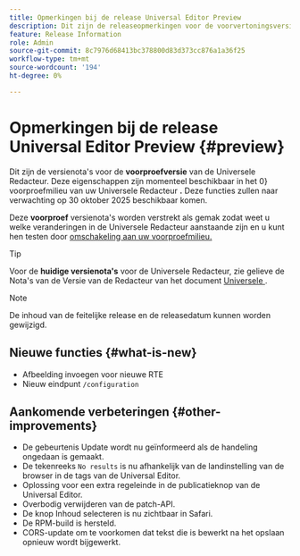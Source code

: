 ```yaml
---
title: Opmerkingen bij de release Universal Editor Preview
description: Dit zijn de releaseopmerkingen voor de voorvertoningsversie van de Universal Editor.
feature: Release Information
role: Admin
source-git-commit: 8c7976d68413bc378800d83d373cc876a1a36f25
workflow-type: tm+mt
source-wordcount: '194'
ht-degree: 0%

---
```



# Opmerkingen bij de release Universal Editor Preview {#preview}

Dit zijn de versienota&#39;s voor de **voorproefversie** van de Universele Redacteur. Deze eigenschappen zijn momenteel beschikbaar in het 0&rbrace; voorproefmilieu van uw Universele Redacteur **.** Deze functies zullen naar verwachting op 30 oktober 2025 beschikbaar komen.

Deze **voorproef** versienota&#39;s worden verstrekt als gemak zodat weet u welke veranderingen in de Universele Redacteur aanstaande zijn en u kunt hen testen door [&#x200B; omschakeling aan uw voorproefmilieu.](/help/sites-cloud/authoring/universal-editor/navigation.md#user-properties)

>[!TIP]
>
>Voor de **huidige versienota&#39;s** voor de Universele Redacteur, zie gelieve de Nota&#39;s van de Versie van de Redacteur van het document [&#x200B; Universele &#x200B;](/help/release-notes/universal-editor/current.md).

>[!NOTE]
>
>De inhoud van de feitelijke release en de releasedatum kunnen worden gewijzigd.

## Nieuwe functies {#what-is-new}

* Afbeelding invoegen voor nieuwe RTE
* Nieuw eindpunt `/configuration`

## Aankomende verbeteringen {#other-improvements}

* De gebeurtenis Update wordt nu geïnformeerd als de handeling ongedaan is gemaakt.
* De tekenreeks `No results` is nu afhankelijk van de landinstelling van de browser in de tags van de Universal Editor.
* Oplossing voor een extra regeleinde in de publicatieknop van de Universal Editor.
* Overbodig verwijderen van de patch-API.
* De knop Inhoud selecteren is nu zichtbaar in Safari.
* De RPM-build is hersteld.
* CORS-update om te voorkomen dat tekst die is bewerkt na het opslaan opnieuw wordt bijgewerkt.
